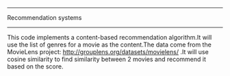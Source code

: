 ____________________________

  Recommendation systems
____________________________

This code implements a content-based recommendation algorithm.It will use the list of genres for a movie as the content.The data come from the MovieLens project: http://grouplens.org/datasets/movielens/ .It will use cosine similarity to find similarity between 2 movies and recommend it based on the score.

